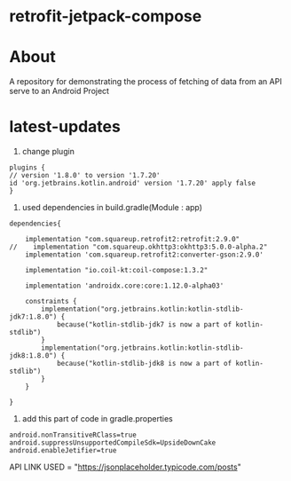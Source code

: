 # retrofit-jetpack-compose

# About
A repository for demonstrating the process of fetching of data from an API serve to an Android Project

# latest-updates

1. change plugin

```
plugins {
// version '1.8.0' to version '1.7.20'
id 'org.jetbrains.kotlin.android' version '1.7.20' apply false
}
```

1. used dependencies in build.gradle(Module : app)

```
dependencies{

    implementation "com.squareup.retrofit2:retrofit:2.9.0"
//    implementation "com.squareup.okhttp3:okhttp3:5.0.0-alpha.2"
    implementation 'com.squareup.retrofit2:converter-gson:2.9.0'

    implementation "io.coil-kt:coil-compose:1.3.2"

    implementation 'androidx.core:core:1.12.0-alpha03'

    constraints {
        implementation("org.jetbrains.kotlin:kotlin-stdlib-jdk7:1.8.0") {
            because("kotlin-stdlib-jdk7 is now a part of kotlin-stdlib")
        }
        implementation("org.jetbrains.kotlin:kotlin-stdlib-jdk8:1.8.0") {
            because("kotlin-stdlib-jdk8 is now a part of kotlin-stdlib")
        }
    }

}
```

1. add this part of code in gradle.properties

```
android.nonTransitiveRClass=true
android.suppressUnsupportedCompileSdk=UpsideDownCake
android.enableJetifier=true
```

API LINK USED = "https://jsonplaceholder.typicode.com/posts"
